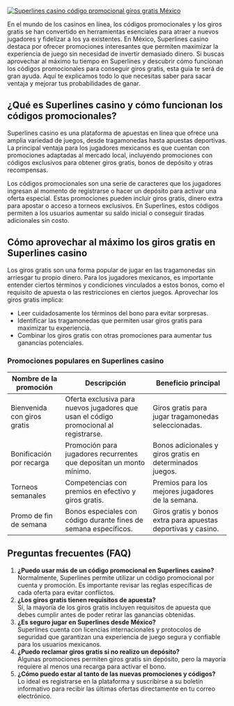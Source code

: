[![Superlines casino código promocional giros gratis México](https://123-caf.pages.dev/gitsignup.png)](https://vrmoo.ru/Bt82HjjY)

<p>En el mundo de los casinos en línea, los códigos promocionales y los giros gratis se han convertido en herramientas esenciales para atraer a nuevos jugadores y fidelizar a los ya existentes. En México, Superlines casino destaca por ofrecer promociones interesantes que permiten maximizar la experiencia de juego sin necesidad de invertir demasiado dinero. Si buscas aprovechar al máximo tu tiempo en Superlines y descubrir cómo funcionan los códigos promocionales para conseguir giros gratis, esta guía te será de gran ayuda. Aquí te explicamos todo lo que necesitas saber para sacar ventaja y mejorar tus probabilidades de ganar.</p>  <h2>¿Qué es Superlines casino y cómo funcionan los códigos promocionales?</h2> <p>Superlines casino es una plataforma de apuestas en línea que ofrece una amplia variedad de juegos, desde tragamonedas hasta apuestas deportivas. La principal ventaja para los jugadores mexicanos es que cuentan con promociones adaptadas al mercado local, incluyendo promociones con códigos exclusivos para obtener giros gratis, bonos de depósito y otras recompensas.</p> <p>Los códigos promocionales son una serie de caracteres que los jugadores ingresan al momento de registrarse o hacer un depósito para activar una oferta especial. Estas promociones pueden incluir giros gratis, dinero extra para apostar o acceso a torneos exclusivos. En Superlines, estos códigos permiten a los usuarios aumentar su saldo inicial o conseguir tiradas adicionales sin costo.</p>  <h2>Cómo aprovechar al máximo los giros gratis en Superlines casino</h2> <p>Los giros gratis son una forma popular de jugar en las tragamonedas sin arriesgar tu propio dinero. Para los jugadores mexicanos, es importante entender ciertos términos y condiciones vinculados a estos bonos, como el requisito de apuesta o las restricciones en ciertos juegos. Aprovechar los giros gratis implica:</p> <ul> <li>Leer cuidadosamente los términos del bono para evitar sorpresas.</li> <li>Identificar las tragamonedas que permiten usar giros gratis para maximizar tu experiencia.</li> <li>Combinar los giros gratis con otras promociones para aumentar tus ganancias potenciales.</li> </ul>  <h3>Promociones populares en Superlines casino</h3> <table> <thead> <tr> <th>Nombre de la promoción</th> <th>Descripción</th> <th>Beneficio principal</th> </tr> </thead> <tbody> <tr> <td>Bienvenida con giros gratis</td> <td>Oferta exclusiva para nuevos jugadores que usan el código promocional al registrarse.</td> <td>Giros gratis para jugar tragamonedas seleccionadas.</td> </tr> <tr> <td>Bonificación por recarga</td> <td>Promoción para jugadores recurrentes que depositan un monto mínimo.</td> <td>Bonos adicionales y giros gratis en determinados juegos.</td> </tr> <tr> <td>Torneos semanales</td> <td>Competencias con premios en efectivo y giros gratis.</td> <td>Premios para los mejores jugadores de la semana.</td> </tr> <tr> <td>Promo de fin de semana</td> <td>Bonos especiales con código durante fines de semana específicos.</td> <td>Giros gratis y bonos extra para apuestas deportivas y casino.</td> </tr> </tbody> </table>  <h2>Preguntas frecuentes (FAQ)</h2> <ol> <li><strong>¿Puedo usar más de un código promocional en Superlines casino?</strong><br>Normalmente, Superlines permite utilizar un código promocional por cuenta y promoción. Es importante revisar las reglas específicas de cada oferta para evitar conflictos.</li> <li><strong>¿Los giros gratis tienen requisitos de apuesta?</strong><br>Sí, la mayoría de los giros gratis incluyen requisitos de apuesta que debes cumplir antes de poder retirar las ganancias obtenidas.</li> <li><strong>¿Es seguro jugar en Superlines desde México?</strong><br>Superlines cuenta con licencias internacionales y protocolos de seguridad que garantizan una experiencia de juego segura y confiable para los usuarios mexicanos.</li> <li><strong>¿Puedo reclamar giros gratis si no realizo un depósito?</strong><br>Algunas promociones permiten giros gratis sin depósito, pero la mayoría requiere al menos una recarga para activar el bono.</li> <li><strong>¿Cómo puedo estar al tanto de las nuevas promociones y códigos?</strong><br>Lo ideal es registrarse en la plataforma y suscribirse a su boletín informativo para recibir las últimas ofertas directamente en tu correo electrónico.</li> </ol>